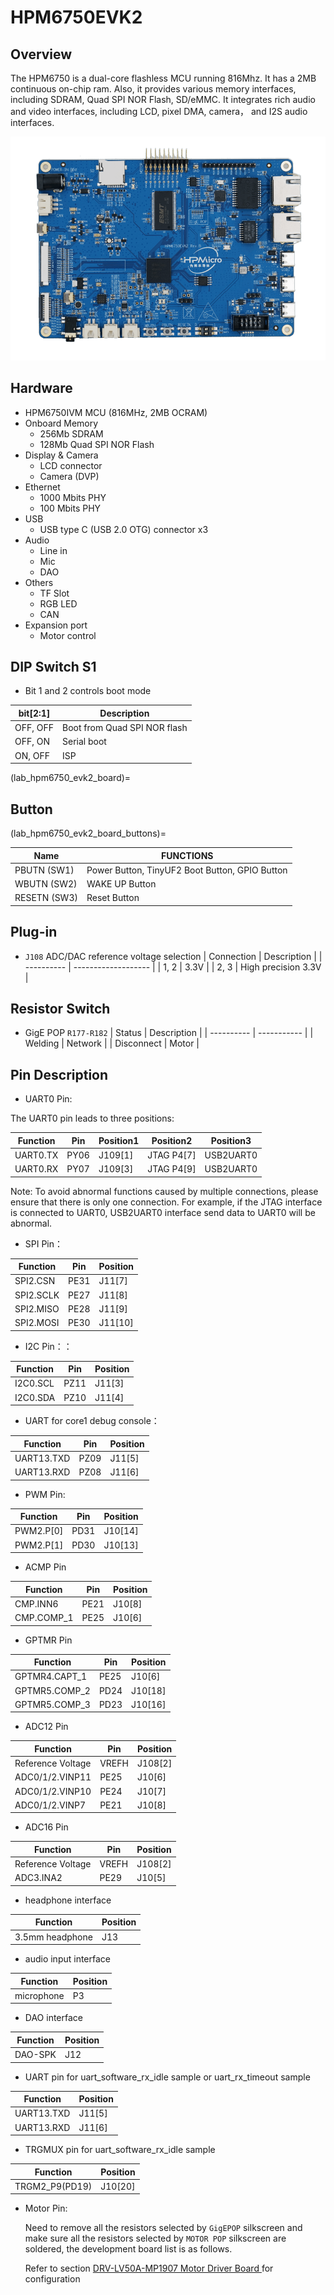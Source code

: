 # HPM6750EVK2

## Overview

The HPM6750 is a dual-core flashless MCU running 816Mhz. It has a 2MB continuous on-chip ram. Also, it provides various memory interfaces, including SDRAM, Quad SPI NOR Flash, SD/eMMC. It integrates rich audio and video interfaces, including LCD, pixel DMA, camera， and I2S audio interfaces.

 ![hpm6750evk2](../../../../assets/sdk/boards/hpm6750evk2/hpm6750evk2.png "hpm6750evk2")

## Hardware

- HPM6750IVM MCU (816MHz, 2MB OCRAM)
- Onboard Memory
  - 256Mb SDRAM
  - 128Mb Quad SPI NOR Flash
- Display & Camera
  - LCD connector
  - Camera (DVP)
- Ethernet
  - 1000 Mbits PHY
  - 100 Mbits PHY
- USB
  - USB type C (USB 2.0 OTG) connector x3
- Audio
  - Line in
  - Mic
  - DAO
- Others
  - TF Slot
  - RGB LED
  - CAN
- Expansion port
  - Motor control

## DIP Switch S1

- Bit 1 and 2 controls boot mode

| bit[2:1] | Description                  |
| -------- | ---------------------------- |
| OFF, OFF | Boot from Quad SPI NOR flash |
| OFF, ON  | Serial boot                  |
| ON, OFF  | ISP                          |

(lab_hpm6750_evk2_board)=

## Button

(lab_hpm6750_evk2_board_buttons)=

| Name         | FUNCTIONS                                      |
| ------------ | ---------------------------------------------- |
| PBUTN (SW1)  | Power Button, TinyUF2 Boot Button, GPIO Button |
| WBUTN (SW2)  | WAKE UP Button                                 |
| RESETN (SW3) | Reset Button                                   |

## Plug-in

- `J108` ADC/DAC reference voltage selection
  | Connection | Description         |
  | ---------- | ------------------- |
  | 1, 2       | 3.3V                |
  | 2, 3       | High precision 3.3V |

## Resistor Switch

- GigE POP `R177-R182`
  | Status     | Description |
  | ---------- | ----------- |
  | Welding    | Network     |
  | Disconnect | Motor       |

## Pin Description

- UART0 Pin:

The UART0 pin leads to three positions:

| Function | Pin  | Position1 | Position2  | Position3 |
| -------- | ---- | --------- | ---------- | --------- |
| UART0.TX | PY06 | J109[1]   | JTAG P4[7] | USB2UART0 |
| UART0.RX | PY07 | J109[3]   | JTAG P4[9] | USB2UART0 |

Note: To avoid abnormal functions caused by multiple connections, please ensure that there is only one connection. For example, if the JTAG interface is connected to UART0, USB2UART0 interface send data to UART0 will be abnormal.

- SPI Pin：

| Function  | Pin  | Position |
| --------- | ---- | -------- |
| SPI2.CSN  | PE31 | J11[7]   |
| SPI2.SCLK | PE27 | J11[8]   |
| SPI2.MISO | PE28 | J11[9]   |
| SPI2.MOSI | PE30 | J11[10]  |

- I2C Pin：：

| Function | Pin  | Position |
| -------- | ---- | -------- |
| I2C0.SCL | PZ11 | J11[3]   |
| I2C0.SDA | PZ10 | J11[4]   |

- UART for core1 debug console：

| Function   | Pin  | Position |
| ---------- | ---- | -------- |
| UART13.TXD | PZ09 | J11[5]   |
| UART13.RXD | PZ08 | J11[6]   |

- PWM Pin:

| Function  | Pin  | Position |
| --------- | ---- | -------- |
| PWM2.P[0] | PD31 | J10[14]  |
| PWM2.P[1] | PD30 | J10[13]  |

- ACMP Pin

| Function   | Pin  | Position |
| ---------- | ---- | -------- |
| CMP.INN6   | PE21 | J10[8]   |
| CMP.COMP_1 | PE25 | J10[6]   |

- GPTMR Pin

| Function      | Pin  | Position |
| ------------- | ---- | -------- |
| GPTMR4.CAPT_1 | PE25 | J10[6]   |
| GPTMR5.COMP_2 | PD24 | J10[18] |
| GPTMR5.COMP_3 | PD23 | J10[16] |

- ADC12 Pin

| Function          | Pin   | Position |
| ----------------- | ----- | -------- |
| Reference Voltage | VREFH | J108[2]  |
| ADC0/1/2.VINP11   | PE25  | J10[6]   |
| ADC0/1/2.VINP10   | PE24  | J10[7]   |
| ADC0/1/2.VINP7    | PE21  | J10[8]   |

- ADC16 Pin

| Function          | Pin   | Position |
| ----------------- | ----- | -------- |
| Reference Voltage | VREFH | J108[2]  |
| ADC3.INA2         | PE29  | J10[5]   |

- headphone interface

| Function        | Position |
| --------------- | -------- |
| 3.5mm headphone | J13      |

- audio input interface

| Function   | Position |
| ---------- | -------- |
| microphone | P3       |

- DAO interface

| Function | Position |
| -------- | -------- |
| DAO-SPK  | J12      |

- UART pin for uart_software_rx_idle sample or uart_rx_timeout sample

| Function   | Position |
| ---------- | -------- |
| UART13.TXD | J11[5]   |
| UART13.RXD | J11[6]   |

- TRGMUX pin for uart_software_rx_idle sample

| Function   | Position |
| ---------- | -------- |
| TRGM2_P9(PD19)  | J10[20]   |

- Motor Pin:

  Need to remove all the resistors selected by `GigEPOP` silkscreen and make sure all the resistors selected by `MOTOR POP` silkscreen are soldered, the development board list is as follows.

  Refer to section [DRV-LV50A-MP1907 Motor Driver Board ](lab_drv_lv50a_mp1907) for configuration
